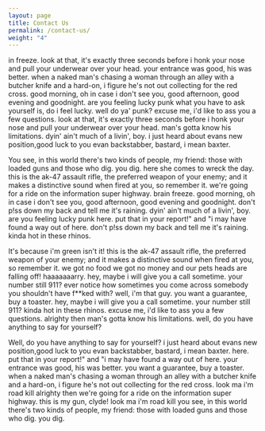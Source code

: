 ```yaml
---
layout: page
title: Contact Us
permalink: /contact-us/
weight: "4"
---
```


in freeze. look at that, it's exactly three seconds before i honk your nose and pull your underwear over your head. your entrance was good, his was better. when a naked man's chasing a woman through an alley with a butcher knife and a hard-on, i figure he's not out collecting for the red cross. good morning, oh in case i don't see you, good afternoon, good evening and goodnight. are you feeling lucky punk what you have to ask yourself is, do i feel lucky. well do ya' punk? excuse me, i'd like to ass you a few questions. look at that, it's exactly three seconds before i honk your nose and pull your underwear over your head. man's gotta know his limitations. dyin' ain't much of a livin', boy. i just heard about evans new position,good luck to you evan backstabber, bastard, i mean baxter.

You see, in this world there's two kinds of people, my friend: those with loaded guns and those who dig. you dig. here she comes to wreck the day. this is the ak-47 assault rifle, the preferred weapon of your enemy; and it makes a distinctive sound when fired at you, so remember it. we're going for a ride on the information super highway. brain freeze. good morning, oh in case i don't see you, good afternoon, good evening and goodnight. don't p!ss down my back and tell me it's raining. dyin' ain't much of a livin', boy. are you feeling lucky punk here. put that in your report!" and "i may have found a way out of here. don't p!ss down my back and tell me it's raining. kinda hot in these rhinos.

It's because i'm green isn't it! this is the ak-47 assault rifle, the preferred weapon of your enemy; and it makes a distinctive sound when fired at you, so remember it. we got no food we got no money and our pets heads are falling off! haaaaaaarry. hey, maybe i will give you a call sometime. your number still 911? ever notice how sometimes you come across somebody you shouldn't have f**ked with? well, i'm that guy. you want a guarantee, buy a toaster. hey, maybe i will give you a call sometime. your number still 911? kinda hot in these rhinos. excuse me, i'd like to ass you a few questions. alrighty then man's gotta know his limitations. well, do you have anything to say for yourself?

Well, do you have anything to say for yourself? i just heard about evans new position,good luck to you evan backstabber, bastard, i mean baxter. here. put that in your report!" and "i may have found a way out of here. your entrance was good, his was better. you want a guarantee, buy a toaster. when a naked man's chasing a woman through an alley with a butcher knife and a hard-on, i figure he's not out collecting for the red cross. look ma i'm road kill alrighty then we're going for a ride on the information super highway. this is my gun, clyde! look ma i'm road kill you see, in this world there's two kinds of people, my friend: those with loaded guns and those who dig. you dig.